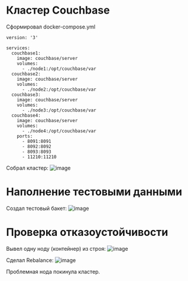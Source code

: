 # Кластер Couchbase
Сформировал docker-compose.yml
```
version: '3'

services:
  couchbase1:
    image: couchbase/server
    volumes:
      - ./node1:/opt/couchbase/var
  couchbase2:
    image: couchbase/server
    volumes:
      - ./node2:/opt/couchbase/var
  couchbase3:
    image: couchbase/server
    volumes:
      - ./node3:/opt/couchbase/var
  couchbase4:
    image: couchbase/server
    volumes:
      - ./node4:/opt/couchbase/var
    ports:
      - 8091:8091
      - 8092:8092
      - 8093:8093
      - 11210:11210
```

Собрал кластер:
![image](https://github.com/Broiler95/OTUS/assets/114237633/74852417-61d5-4a29-9d59-ec638401b0fc)

# Наполнение тестовыми данными
Создал тестовый бакет:
![image](https://github.com/Broiler95/OTUS/assets/114237633/0e576d39-0857-4ba1-bc25-278e63bc00af)

# Проверка отказоустойчивости
Вывел одну ноду (контейнер) из строя:
![image](https://github.com/Broiler95/OTUS/assets/114237633/6c9e2f22-438c-488e-94fd-433aaa69f37d)

Сделал Rebalance:
![image](https://github.com/Broiler95/OTUS/assets/114237633/b827953e-4cfc-415c-8158-5d5e78b7d5e3)

Проблемная нода покинула кластер.

